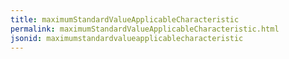 ```yaml
---
title: maximumStandardValueApplicableCharacteristic
permalink: maximumStandardValueApplicableCharacteristic.html
jsonid: maximumstandardvalueapplicablecharacteristic
---
```

